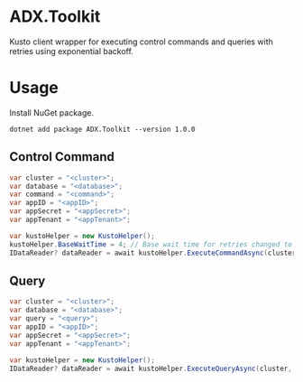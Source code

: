 # ADX.Toolkit
Kusto client wrapper for executing control commands and queries with retries using exponential backoff.

# Usage
Install NuGet package.
```
dotnet add package ADX.Toolkit --version 1.0.0
```
## Control Command
```cs
var cluster = "<cluster>";
var database = "<database>";
var command = "<command>";
var appID = "<appID>";
var appSecret = "<appSecret>";
var appTenant = "<appTenant>";

var kustoHelper = new KustoHelper();
kustoHelper.BaseWaitTime = 4; // Base wait time for retries changed to 4 sec.
IDataReader? dataReader = await kustoHelper.ExecuteCommandAsync(cluster, database, command, appID, appSecret, appTenant, 3); // 3 retries
```

## Query
```cs
var cluster = "<cluster>";
var database = "<database>";
var query = "<query>";
var appID = "<appID>";
var appSecret = "<appSecret>";
var appTenant = "<appTenant>";

var kustoHelper = new KustoHelper();
IDataReader? dataReader = await kustoHelper.ExecuteQueryAsync(cluster, database, query, appID, appSecret, appTenant);
```

